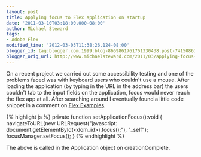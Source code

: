 ```yaml
---
layout: post
title: Applying focus to Flex application on startup
date: '2011-03-10T03:18:00.000-08:00'
author: Michael Steward
tags:
- Adobe Flex
modified_time: '2012-03-03T11:38:26.124-08:00'
blogger_id: tag:blogger.com,1999:blog-8669861761761330438.post-7415086115204924971
blogger_orig_url: http://www.michaelsteward.com/2011/03/applying-focus-to-flex-application-on.html
---
```


On a recent project we carried out some accessibility testing and one of the problems faced was with keyboard users who couldn't use a mouse. After loading the application (by typing in the URL in the address bar) the users couldn't tab to the input fields on the application, focus would never reach the flex app at all. After searching around I eventually found a little code snippet in a comment on [Flex Examples](http://blog.flexexamples.com/2008/09/23/setting-focus-in-flex-using-the-focus-manager/).  

 {% highlight js %}
 private function setApplicationFocus():void { 
   navigateToURL(new URLRequest("javascript: document.getElementById(<dom_id>).focus();"), "_self"); 
   focusManager.setFocus(); 
 } 
 {% endhighlight %} 

 The above is called in the Application object on creationComplete.